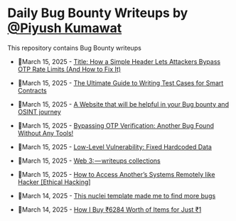 # Daily Bug Bounty Writeups by [@Piyush Kumawat](https://twitter.com/piyush_supiy) 
This repository contains Bug Bounty writeups

<!-- BLOG-POST-LIST:START -->
 - 💯March 15, 2025 - [Title: How a Simple Header Lets Attackers Bypass OTP Rate Limits &lpar;And How to Fix It&rpar;](https://medium.com/@PareXploit/title-how-a-simple-header-lets-attackers-bypass-otp-rate-limits-and-how-to-fix-it-a005167c6eaf?source=rss------bug_bounty-5) 

 - 💯March 15, 2025 - [The Ultimate Guide to Writing Test Cases for Smart Contracts](https://securrtech.medium.com/the-ultimate-guide-to-writing-test-cases-for-smart-contracts-99ce93f34149?source=rss------bug_bounty-5) 

 - 💯March 15, 2025 - [A Website that will be helpful in your Bug bounty and OSINT journey](https://infosecwriteups.com/a-website-that-will-be-helpful-in-your-bug-bounty-and-osint-journey-2c3368346924?source=rss------bug_bounty-5) 

 - 💯March 15, 2025 - [Bypassing OTP Verification: Another Bug Found Without Any Tools!](https://strangerwhite.medium.com/bypassing-otp-verification-another-bug-found-without-any-tools-8b2c1013c3e7?source=rss------bug_bounty-5) 

 - 💯March 15, 2025 - [Low-Level Vulnerability: Fixed Hardcoded Data](https://medium.com/@jeetpal2007/low-level-vulnerability-fixed-hardcoded-data-f0cc9b9d971f?source=rss------bug_bounty-5) 

 - 💯March 15, 2025 - [Web 3: — writeups collections](https://medium.com/@jeetpal2007/web-3-writeups-collections-9f3cce5bc382?source=rss------bug_bounty-5) 

 - 💯March 15, 2025 - [How to Access Another’s Systems Remotely like Hacker [Ethical Hacking]](https://medium.com/@hrofficial62/how-to-access-anothers-systems-remotely-like-hacker-ethical-hacking-732fca529e49?source=rss------bug_bounty-5) 

 - 💯March 14, 2025 - [This nuclei template made me to find more bugs](https://medium.com/@canonminibeast/this-nuclei-template-made-me-to-find-more-bugs-20de8365be3d?source=rss------bug_bounty-5) 

 - 💯March 14, 2025 - [How I Buy ₹6284 Worth of Items for Just ₹1](https://cybersecuritywriteups.com/how-i-buy-6284-worth-of-items-for-just-1-14b96af18c6e?source=rss------bug_bounty-5) 
<!-- BLOG-POST-LIST:END -->
